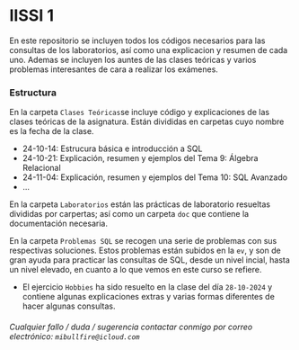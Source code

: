 # IISSI 1

En este repositorio se incluyen todos los códigos necesarios para las consultas de los laboratorios, así como una explicacion y resumen de cada uno. Ademas se incluyen los auntes de las clases teóricas y varios problemas interesantes de cara a realizar los exámenes.

### Estructura

En la carpeta `Clases Teóricas`se incluye código y explicaciones de las clases teóricas de la asignatura. Están divididas en carpetas cuyo nombre es la fecha de la clase.

- 24-10-14: Estrucura básica e introducción a SQL
- 24-10-21: Explicación, resumen y ejemplos del Tema 9: Álgebra Relacional
- 24-11-04: Explicación, resumen y ejemplos del Tema 10: SQL Avanzado
- ...

En la carpeta `Laboratorios` están las prácticas de laboratorio resueltas divididas por carpertas; así como un carpeta `doc` que contiene la documentación necesaria.

En la carpeta `Problemas SQL` se recogen una serie de problemas con sus respectivas soluciones. Estos problemas están subidos en la `ev`, y son de gran ayuda para practicar las consultas de SQL, desde un nivel incial, hasta un nivel elevado, en cuanto a lo que vemos en este curso se refiere.

- El ejercicio `Hobbies` ha sido resuelto en la clase del día `28-10-2024` y contiene algunas explicaciones extras y varias formas diferentes de hacer algunas consultas.

###### Cualquier fallo / duda / sugerencia contactar conmigo por correo electrónico: `mibullfire@icloud.com`
